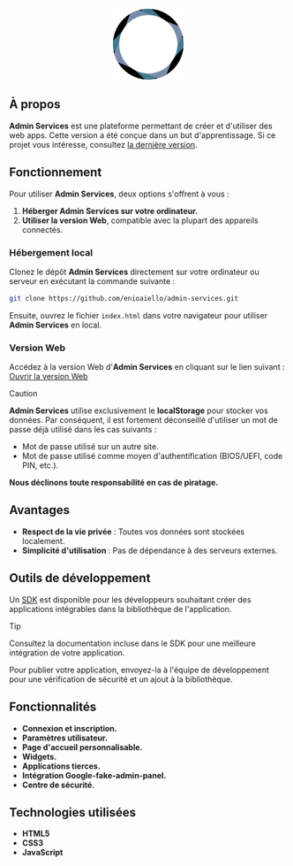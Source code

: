 <p align="center">
    <img src="assets/img/logo.png" alt="Admin Services Logo" height="128">
</p>

## À propos

**Admin Services** est une plateforme permettant de créer et d'utiliser des web apps. Cette version a été conçue dans un but d'apprentissage. Si ce projet vous intéresse, consultez [la dernière version](https://github.com/enioaiello/admin-services/).

## Fonctionnement

Pour utiliser **Admin Services**, deux options s'offrent à vous :

1. **Héberger Admin Services sur votre ordinateur.**
2. **Utiliser la version Web**, compatible avec la plupart des appareils connectés.

### Hébergement local

Clonez le dépôt **Admin Services** directement sur votre ordinateur ou serveur en exécutant la commande suivante :

```bash
git clone https://github.com/enioaiello/admin-services.git
```

Ensuite, ouvrez le fichier `index.html` dans votre navigateur pour utiliser **Admin Services** en local.

### Version Web

Accédez à la version Web d'**Admin Services** en cliquant sur le lien suivant :  
[Ouvrir la version Web](https://enioaiello.github.io/admin-services-legacy/)

> [!CAUTION]  
> **Admin Services** utilise exclusivement le **localStorage** pour stocker vos données. Par conséquent, il est fortement déconseillé d'utiliser un mot de passe déjà utilisé dans les cas suivants :  
> - Mot de passe utilisé sur un autre site.  
> - Mot de passe utilisé comme moyen d'authentification (BIOS/UEFI, code PIN, etc.).  
>  
> **Nous déclinons toute responsabilité en cas de piratage.**

## Avantages

- **Respect de la vie privée** : Toutes vos données sont stockées localement.
- **Simplicité d'utilisation** : Pas de dépendance à des serveurs externes.

## Outils de développement

Un [SDK](assets/files/sdk.zip) est disponible pour les développeurs souhaitant créer des applications intégrables dans la bibliothèque de l'application.

> [!TIP]  
> Consultez la documentation incluse dans le SDK pour une meilleure intégration de votre application.

Pour publier votre application, envoyez-la à l'équipe de développement pour une vérification de sécurité et un ajout à la bibliothèque.

## Fonctionnalités

- **Connexion et inscription.**
- **Paramètres utilisateur.**
- **Page d'accueil personnalisable.**
- **Widgets.**
- **Applications tierces.**
- **Intégration Google-fake-admin-panel.**
- **Centre de sécurité.**

## Technologies utilisées

- **HTML5**
- **CSS3**
- **JavaScript**